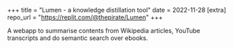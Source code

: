 +++
title = "Lumen - a knowledge distillation tool"
date = 2022-11-28
[extra]
repo_url = "https://replit.com/@thepirate/Lumen"
+++

A webapp to summarise contents from Wikipedia articles, YouTube transcripts and do semantic search over ebooks.